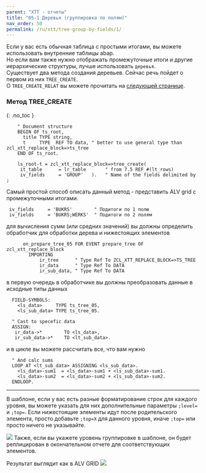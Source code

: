 ```yaml
---
parent: "XTT - отчеты"
title: "05-1 Деревья (группировка по полям)"
nav_order: 50
permalink: /ru/xtt/tree-group-by-fields/1/
---
```


Если у вас есть обычная таблица с простыми итогами, вы можете использовать внутренние таблицы abap.<br/>
Но если вам также нужно отображать промежуточные итоги и другие иерархические структуры, лучше использовать `деревья`.<br/>
Существует два метода создания деревьев. Сейчас речь пойдет о первом из них `TREE_CREATE`. <br/>
О `TREE_CREATE_RELAT` вы можете прочитать на [следующей странице](../tree-group-by-field-relations/4/).

### Метод TREE_CREATE
{: .no_toc }

```abap
    " Document structure
    BEGIN OF ts_root,
      title TYPE string,
      t     TYPE  REF TO data, " better to use general type than zcl_xtt_replace_block=>ts_tree
    END OF ts_root.

    ls_root-t = zcl_xtt_replace_block=>tree_create(
     it_table      = lr_table       " from 7.5 REF #(lt_rows)
     iv_fields     = 'GROUP'   ).   " Name of the fields delimited by ;
```
Самый простой способ описать данный метод - представить ALV grid с промежуточными итогами.
```abap
 iv_fields     = 'BUKRS'        " Подитоги по 1 полю
 iv_fields     = 'BUKRS;WERKS'  " Подитоги по 2 полям
```

для вычисления сумм (или средних значений) вы должны определить обработчик для обработки дерева и нижестоящих элементов
```abap
      on_prepare_tree_05 FOR EVENT prepare_tree OF zcl_xtt_replace_block
        IMPORTING
            ir_tree      " Type Ref To ZCL_XTT_REPLACE_BLOCK=>TS_TREE
            ir_data      " Type Ref To DATA
            ir_sub_data, " Type Ref To DATA
```
в первую очередь в обработчике вы должны преобразовать данные в исходные типы данных
```abap
  FIELD-SYMBOLS:
    <ls_data>     TYPE ts_tree_05,
    <ls_sub_data> TYPE ts_tree_05.

  " Cast to specefic data
  ASSIGN:
   ir_data->*        TO <ls_data>,
   ir_sub_data->*    TO <lt_sub_data>.
```
и в цикле вы можете рассчитать все, что вам нужно
```abap
  " And calc sums
  LOOP AT <lt_sub_data> ASSIGNING <ls_sub_data>.
    <ls_data>-sum1  = <ls_data>-sum1 + <ls_sub_data>-sum1.
    <ls_data>-sum2  = <ls_data>-sum2 + <ls_sub_data>-sum2.
  ENDLOOP.
```

***
В шаблоне, если у вас есть разные форматирование строк для каждого уровня, вы можете указать для них дополнительные параметры `;level=` и `;top=`.
Если нижестоящие элементы идут после родительского элемента, просто добавьте `;top=X` для данного уровня, иначе `;top=` или просто ничего не указывайте.

![](https://raw.githubusercontent.com/wiki/bizhuka/xtt/img/tree_01.png)
Также, если вы укажете уровень группировке в шаблоне, он будет реплицирован в окончательном отчете для соответствующих элементов.

Результат выглядит как в ALV GRID
![](https://raw.githubusercontent.com/wiki/bizhuka/xtt/img/tree_02.png)
